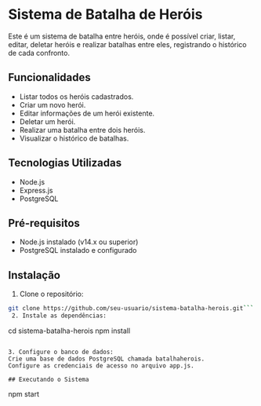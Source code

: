 # Sistema de Batalha de Heróis

Este é um sistema de batalha entre heróis, onde é possível criar, listar, editar, deletar heróis e realizar batalhas entre eles, registrando o histórico de cada confronto.

## Funcionalidades

- Listar todos os heróis cadastrados.
- Criar um novo herói.
- Editar informações de um herói existente.
- Deletar um herói.
- Realizar uma batalha entre dois heróis.
- Visualizar o histórico de batalhas.

## Tecnologias Utilizadas

- Node.js
- Express.js
- PostgreSQL

## Pré-requisitos

- Node.js instalado (v14.x ou superior)
- PostgreSQL instalado e configurado

## Instalação

1. Clone o repositório:

```bash
git clone https://github.com/seu-usuario/sistema-batalha-herois.git```
 2. Instale as dependências:
```
 cd sistema-batalha-herois
npm install
```

3. Configure o banco de dados:
Crie uma base de dados PostgreSQL chamada batalhaherois.
Configure as credenciais de acesso no arquivo app.js.

## Executando o Sistema
```
npm start
```
